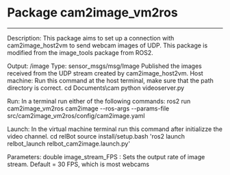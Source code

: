 # Package cam2image_vm2ros
-----------------------------------------------
Description: This package aims to set up a connection with cam2image_host2vm to send webcam images of UDP.
   This package is modified from the image_tools package from ROS2.

Output:
/image 
        Type: sensor_msgs/msg/Image
        Published the images received from the UDP stream created by cam2image_host2vm.
Host machine: Run this command at the host terminal, make sure that the path directory is correct.
        cd Documents\cam
        python videoserver.py

Run:
        In a terminal run either of the following commands:
        ros2 run cam2image_vm2ros cam2image --ros-args --params-file src/cam2image_vm2ros/config/cam2image.yaml

Launch: In the virtual machine terminal run this command after initializze the video channel.
        cd relBot
        source install/setup.bash
        'ros2 launch relbot_launch relbot_cam2image.launch.py'

Parameters:
        double image_stream_FPS : Sets the output rate of image stream. Default = 30 FPS, which is most webcams

